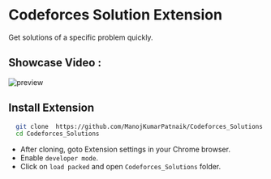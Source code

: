 
# Codeforces Solution Extension
Get solutions of a specific problem quickly.



## Showcase Video :
![preview](preview.gif)

## Install Extension

```bash
  git clone  https://github.com/ManojKumarPatnaik/Codeforces_Solutions.git
  cd Codeforces_Solutions
```

- After cloning, goto Extension settings in your Chrome browser.
- Enable `developer mode`.
- Click on `load packed` and open `Codeforces_Solutions` folder.



